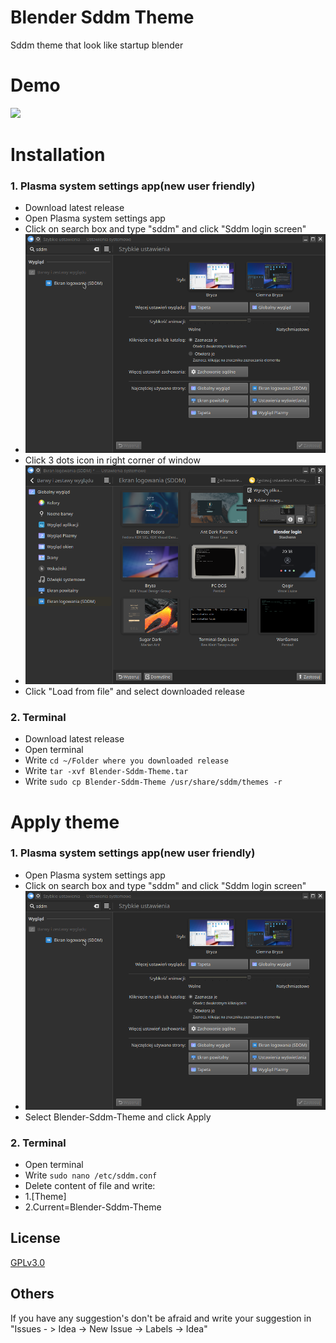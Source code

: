 
# Blender Sddm Theme

Sddm theme that look like startup blender

# Demo
![](https://github.com/Stachenn/Blender-Sddm-Theme/blob/main/docs/sdmm-blender.gif)


# Installation
### 1. Plasma system settings app(new user friendly)
- Download latest release
- Open Plasma system settings app
- Click on search box and type "sddm" and click "Sddm login screen"
- ![](https://github.com/Stachenn/Blender-Sddm-Theme/blob/main/docs/instgui0.png)
- Click 3 dots icon in right corner of window
- ![](https://github.com/Stachenn/Blender-Sddm-Theme/blob/main/docs/instgui1.png)
- Click "Load from file" and select downloaded release
### 2. Terminal
- Download latest release
- Open terminal
- Write `cd ~/Folder where you downloaded release`
- Write `tar -xvf Blender-Sddm-Theme.tar`
- Write `sudo cp Blender-Sddm-Theme /usr/share/sddm/themes -r`
# Apply theme
### 1. Plasma system settings app(new user friendly)
- Open Plasma system settings app
- Click on search box and type "sddm" and click "Sddm login screen"
- ![](https://github.com/Stachenn/Blender-Sddm-Theme/blob/main/docs/instgui0.png)
- Select Blender-Sddm-Theme and click Apply
### 2. Terminal
- Open terminal
- Write `sudo nano /etc/sddm.conf`
- Delete content of file and write:
- 1.[Theme]
- 2.Current=Blender-Sddm-Theme

## License

[GPLv3.0](https://github.com/Stachenn/Blender-Sddm-Theme/blob/main/LICENSE)


## Others
If you have any suggestion's don't be afraid and write your suggestion in "Issues - > Idea -> New Issue -> Labels -> Idea"

